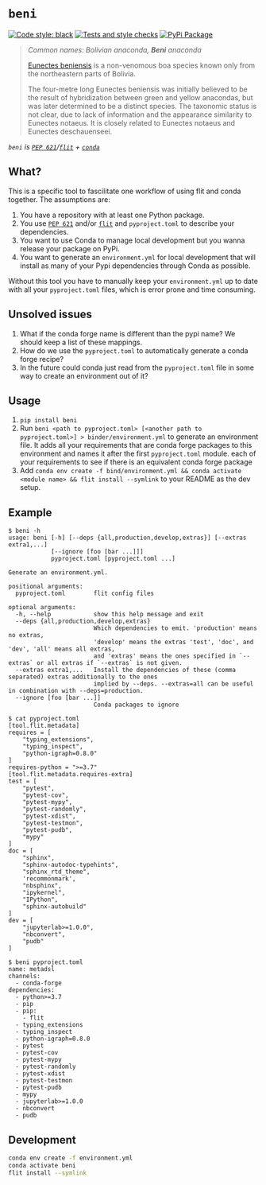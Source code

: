 # `beni`

[![Code style: black][img:black]][lnk:black] [![Tests and style checks][img:ci]][lnk:ci] [![PyPi Package][img:pypi]][lnk:pypi]

[img:black]: https://img.shields.io/badge/code%20style-black-000000.svg
[lnk:black]: https://github.com/psf/black
[img:ci]: https://github.com/Quansight-Labs/beni/actions/workflows/pythonpackage.yml/badge.svg
[lnk:ci]: https://github.com/Quansight-Labs/beni/actions/workflows/pythonpackage.yml
[img:pypi]: https://img.shields.io/pypi/v/beni
[lnk:pypi]: https://pypi.org/project/beni/


> *Common names: Bolivian anaconda, **Beni** anaconda*
>
> [Eunectes beniensis](https://en.wikipedia.org/wiki/Eunectes_beniensis) is a non-venomous boa species known only from the northeastern parts of Bolivia.
>
> The four-metre long Eunectes beniensis was initially believed to be the result of hybridization between green and yellow anacondas, but was later determined to be a distinct species. The taxonomic status is not clear, due to lack of information and the appearance similarity to Eunectes notaeus. It is closely related to Eunectes notaeus and Eunectes deschauenseei.

*`beni` is [`PEP 621`]()/[`flit`]() + [`conda`]()*

[`PEP 621`]: https://www.python.org/dev/peps/pep-0621/
[`flit`]: https://github.com/takluyver/flit
[`conda`]: https://docs.conda.io/en/latest/

## What?

This is a specific tool to fascilitate one workflow of using flit and conda together. The assumptions are:

1. You have a repository with at least one Python package.
2. You use [`PEP 621`]() and/or [`flit`]() and `pyproject.toml` to describe your dependencies.
3. You want to use Conda to manage local development but you wanna release your package on PyPi.
4. You want to generate an `environment.yml` for local development that will install as many of your Pypi dependencies through Conda as possible.

Without this tool you have to manually keep your `environment.yml` up to date with all your `pyproject.toml` files, which is error prone and time consuming.

## Unsolved issues

1. What if the conda forge name is different than the pypi name? We should keep a list of these mappings.
2. How do we use the `pyproject.toml` to automatically generate a conda forge recipe?
3. In the future could conda just read from the `pyproject.toml` file in some way to create an environment out of it?

## Usage

1. `pip install beni`
2. Run `beni <path to pyproject.toml> [<another path to pyproject.toml>] > binder/environment.yml` to generate an environment file. It adds all your requirements that are conda forge packages to this environment and names it after the first `pyproject.toml` module.
   each of your requirements to see if there is an equivalent conda forge package
3. Add `conda env create -f bind/environment.yml && conda activate <module name> && flit install --symlink` to your README as the dev setup.

## Example

```console
$ beni -h
usage: beni [-h] [--deps {all,production,develop,extras}] [--extras extra1,...]
            [--ignore [foo [bar ...]]]
            pyproject.toml [pyproject.toml ...]

Generate an environment.yml.

positional arguments:
  pyproject.toml        flit config files

optional arguments:
  -h, --help            show this help message and exit
  --deps {all,production,develop,extras}
                        Which dependencies to emit. 'production' means no extras,
                        'develop' means the extras 'test', 'doc', and 'dev', 'all' means all extras,
                        and 'extras' means the ones specified in `--extras` or all extras if `--extras` is not given.
  --extras extra1,...   Install the dependencies of these (comma separated) extras additionally to the ones
                        implied by --deps. --extras=all can be useful in combination with --deps=production.
  --ignore [foo [bar ...]]
                        Conda packages to ignore

$ cat pyproject.toml
[tool.flit.metadata]
requires = [
    "typing_extensions",
    "typing_inspect",
    "python-igraph=0.8.0"
]
requires-python = ">=3.7"
[tool.flit.metadata.requires-extra]
test = [
    "pytest",
    "pytest-cov",
    "pytest-mypy",
    "pytest-randomly",
    "pytest-xdist",
    "pytest-testmon",
    "pytest-pudb",
    "mypy"
]
doc = [
    "sphinx",
    "sphinx-autodoc-typehints",
    "sphinx_rtd_theme",
    'recommonmark',
    "nbsphinx",
    "ipykernel",
    "IPython",
    "sphinx-autobuild"
]
dev = [
    "jupyterlab>=1.0.0",
    "nbconvert",
    "pudb"
]

$ beni pyproject.toml
name: metadsl
channels:
  - conda-forge
dependencies:
  - python>=3.7
  - pip
  - pip:
    - flit
  - typing_extensions
  - typing_inspect
  - python-igraph=0.8.0
  - pytest
  - pytest-cov
  - pytest-mypy
  - pytest-randomly
  - pytest-xdist
  - pytest-testmon
  - pytest-pudb
  - mypy
  - jupyterlab>=1.0.0
  - nbconvert
  - pudb
```

## Development

```bash
conda env create -f environment.yml
conda activate beni
flit install --symlink
```
